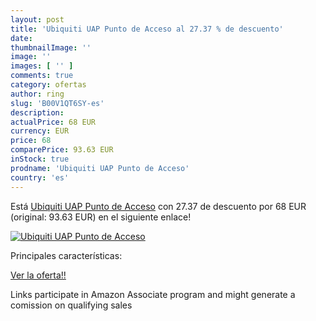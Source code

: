 ```yaml
---
layout: post
title: 'Ubiquiti UAP Punto de Acceso al 27.37 % de descuento'
date: 
thumbnailImage: ''
image: ''
images: [ '' ]
comments: true
category: ofertas
author: ring
slug: 'B00V1QT6SY-es'
description:
actualPrice: 68 EUR
currency: EUR
price: 68
comparePrice: 93.63 EUR
inStock: true
prodname: 'Ubiquiti UAP Punto de Acceso'
country: 'es'
---
```


Está [Ubiquiti UAP Punto de Acceso](https://www.amazon.es/dp/B00V1QT6SY/?tag=tolees-21) con 27.37 de descuento por 68 EUR (original: 93.63 EUR) en el siguiente enlace!

[![Ubiquiti UAP Punto de Acceso]()](https://www.amazon.es/dp/B00V1QT6SY/?tag=tolees-21)

Principales características:


[Ver la oferta!!](https://www.amazon.es/dp/B00V1QT6SY/?tag=tolees-21)

Links participate in Amazon Associate program and might generate a comission on qualifying sales


